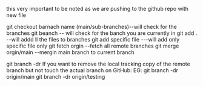 this very important to be noted as we are pushing to the github repo with new file 

git checkout barnach name (main/sub-branches)--will check for the branches
git beanch -- will check for the banch you are currently in
git add . --will addd ll the files to branches
git add specific file ---will add only specific file only
git fetch orgin  --fetch all remote branches 
git merge orgin/main --mergin main branch to current branch 

git branch -dr If you want to remove the local tracking copy of the remote branch but not touch the actual branch on GitHub:
EG:
git branch -dr origin/main
git branch -dr origin/testing
